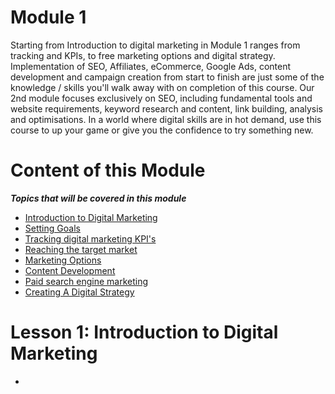 # Module 1

 Starting from Introduction to digital marketing in Module 1 ranges from tracking and KPIs, to free marketing options and digital strategy. Implementation of SEO, Affiliates, eCommerce, Google Ads, content development and campaign creation from start to finish are just some of the knowledge / skills you'll walk away with on completion of this course. Our 2nd module focuses exclusively on SEO, including fundamental tools and website requirements, keyword research and content, link building, analysis and optimisations. In a world where digital skills are in hot demand, use this course to up your game or give you the confidence to try something new.

# Content of this Module

***Topics that will be covered in this module***

- [Introduction to Digital Marketing](#Lesson-1-Introduction-to-Digital-Marketing)
- [Setting Goals](https://opennuni.github.io/ddm/M1/L2/sg.html)
- [Tracking digital marketing KPI's](https://opennuni.github.io/ddm/M1/L3/kpi.html)
- [Reaching the target market](https://opennuni.github.io/ddm/M1/L4/tm.html)
- [Marketing Options](https://opennuni.github.io/ddm/M1/L5/mo.html)
- [Content Development](https://opennuni.github.io/ddm/M1/L6/cd.html)
- [Paid search engine marketing](https://opennuni.github.io/ddm/M1/L7/psem.html)
- [Creating A Digital Strategy](https://opennuni.github.io/ddm/M1/L8/cds.html)

# Lesson 1: Introduction to Digital Marketing
- 
